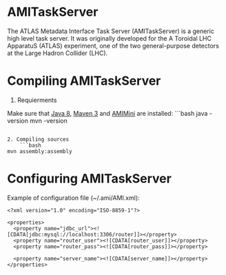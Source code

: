 AMITaskServer
=============

The ATLAS Metadata Interface Task Server (AMITaskServer) is a generic high level task server. It was originally developed for the A Toroidal LHC ApparatuS (ATLAS) experiment, one of the two general-purpose detectors at the Large Hadron Collider (LHC).

Compiling AMITaskServer
=======================

1. Requierments

  Make sure that [Java 8](http://www.oracle.com/technetwork/java/javase/), [Maven 3](http://maven.apache.org/) and [AMIMini](https://github.com/ami-lpsc/AMIMini/) are installed:
	```bash
java -version
mvn -version
```

2. Compiling sources
	```bash
mvn assembly:assembly
```

Configuring AMITaskServer
=========================

Example of configuration file (~/.ami/AMI.xml):

	<?xml version="1.0" encoding="ISO-8859-1"?>

	<properties>
	  <property name="jdbc_url"><![CDATA[jdbc:mysql://localhost:3306/router]]></property>
	  <property name="router_user"><![CDATA[router_user]]></property>
	  <property name="router_pass"><![CDATA[router_pass]]></property>

	  <property name="server_name"><![CDATA[server_name]]></property>
	</properties>
